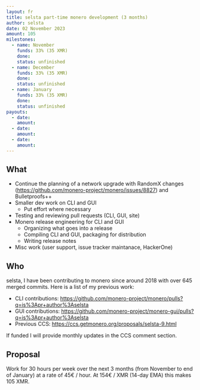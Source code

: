 ```yaml
---
layout: fr
title: selsta part-time monero development (3 months)
author: selsta
date: 02 November 2023
amount: 105
milestones:
  - name: November
    funds: 33% (35 XMR)
    done:
    status: unfinished
  - name: December
    funds: 33% (35 XMR)
    done:
    status: unfinished
  - name: January
    funds: 33% (35 XMR)
    done:
    status: unfinished
payouts:
  - date:
    amount:
  - date:
    amount:
  - date:
    amount:
---
```


## What

- Continue the planning of a network upgrade with RandomX changes (https://github.com/monero-project/monero/issues/8827) and Bulletproofs++
- Smaller dev work on CLI and GUI
  - Put effort where necessary
- Testing and reviewing pull requests (CLI, GUI, site)
- Monero release engineering for CLI and GUI
  - Organizing what goes into a release
  - Compiling CLI and GUI, packaging for distribution
  - Writing release notes
- Misc work (user support, issue tracker maintanace, HackerOne)

## Who

selsta, I have been contributing to monero since around 2018 with over 645 merged commits. Here is a list of my previous work:

- CLI contributions: https://github.com/monero-project/monero/pulls?q=is%3Apr+author%3Aselsta
- GUI contributions: https://github.com/monero-project/monero-gui/pulls?q=is%3Apr+author%3Aselsta
- Previous CCS: https://ccs.getmonero.org/proposals/selsta-9.html

If funded I will provide monthly updates in the CCS comment section.

## Proposal

Work for 30 hours per week over the next 3 months (from November to end of January) at a rate of 45€ / hour. At 154€ / XMR (14-day EMA) this makes 105 XMR.

